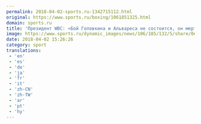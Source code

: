 ```yaml
---
permalink: 2018-04-02-sports.ru-1342715112.html
original: https://www.sports.ru/boxing/1061851325.html
domain: sports.ru
title: 'Президент WBC: «Бой Головкина и Альвареса не состоится, он мертв»'
image: https://www.sports.ru/dynamic_images/news/106/185/132/5/share/0e3775.png
date: 2018-04-02 15:26:26
category: sport
translations: 
 - 'en'
 - 'es'
 - 'de'
 - 'ja'
 - 'fr'
 - 'it'
 - 'zh-CN'
 - 'zh-TW'
 - 'ar'
 - 'pt'
 - 'hy'
---
```


